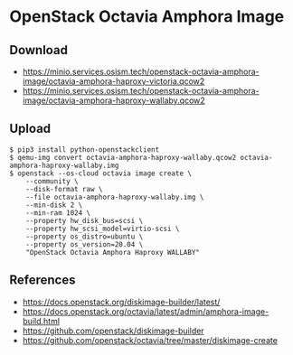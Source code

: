 # OpenStack Octavia Amphora Image

## Download

* https://minio.services.osism.tech/openstack-octavia-amphora-image/octavia-amphora-haproxy-victoria.qcow2
* https://minio.services.osism.tech/openstack-octavia-amphora-image/octavia-amphora-haproxy-wallaby.qcow2

## Upload

```
$ pip3 install python-openstackclient
$ qemu-img convert octavia-amphora-haproxy-wallaby.qcow2 octavia-amphora-haproxy-wallaby.img
$ openstack --os-cloud octavia image create \
    --community \
    --disk-format raw \
    --file octavia-amphora-haproxy-wallaby.img \
    --min-disk 2 \
    --min-ram 1024 \
    --property hw_disk_bus=scsi \
    --property hw_scsi_model=virtio-scsi \
    --property os_distro=ubuntu \
    --property os_version=20.04 \
    "OpenStack Octavia Amphora Haproxy WALLABY"
```

## References

* https://docs.openstack.org/diskimage-builder/latest/
* https://docs.openstack.org/octavia/latest/admin/amphora-image-build.html
* https://github.com/openstack/diskimage-builder
* https://github.com/openstack/octavia/tree/master/diskimage-create
